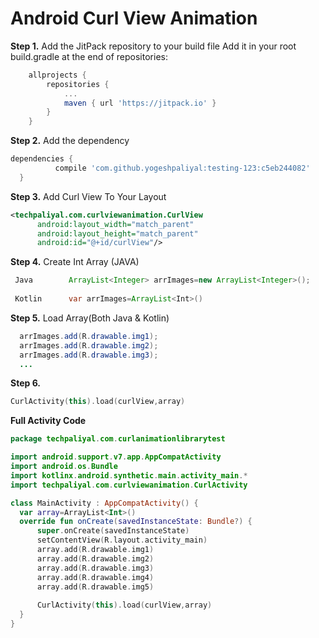 # Android Curl View Animation

**Step 1.** Add the JitPack repository to your build file 
Add it in your root build.gradle at the end of repositories:
```gradle
	allprojects {
		repositories {
			...
			maven { url 'https://jitpack.io' }
		}
	}
  ```
  
  **Step 2.** Add the dependency
  ``` gradle
  dependencies {
	        compile 'com.github.yogeshpaliyal:testing-123:c5eb244082'
	}
  ```
  
  **Step 3.** Add Curl View To Your Layout
  ``` xml  
<techpaliyal.com.curlviewanimation.CurlView
        android:layout_width="match_parent"
        android:layout_height="match_parent"
        android:id="@+id/curlView"/>
```
**Step 4.** Create Int Array (JAVA)
```java 
 Java        ArrayList<Integer> arrImages=new ArrayList<Integer>();
 
 Kotlin      var arrImages=ArrayList<Int>()
 ```
 **Step 5.** Load Array(Both Java & Kotlin)
```java
  arrImages.add(R.drawable.img1);
  arrImages.add(R.drawable.img2);
  arrImages.add(R.drawable.img3);
  ...
  ```
  **Step 6.**
  ```Kotlin
  CurlActivity(this).load(curlView,array)
  ```
  
  **Full Activity Code**
  ```Kotlin
  package techpaliyal.com.curlanimationlibrarytest

import android.support.v7.app.AppCompatActivity
import android.os.Bundle
import kotlinx.android.synthetic.main.activity_main.*
import techpaliyal.com.curlviewanimation.CurlActivity

class MainActivity : AppCompatActivity() {
    var array=ArrayList<Int>()
    override fun onCreate(savedInstanceState: Bundle?) {
        super.onCreate(savedInstanceState)
        setContentView(R.layout.activity_main)
        array.add(R.drawable.img1)
        array.add(R.drawable.img2)
        array.add(R.drawable.img3)
        array.add(R.drawable.img4)
        array.add(R.drawable.img5)
        
        CurlActivity(this).load(curlView,array)
    }
}
```
